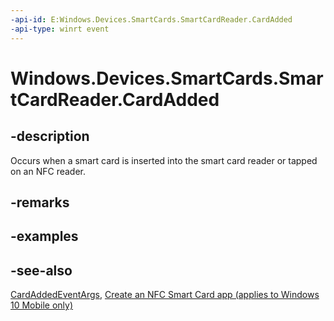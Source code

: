 ```yaml
---
-api-id: E:Windows.Devices.SmartCards.SmartCardReader.CardAdded
-api-type: winrt event
---
```


<!-- Event syntax
public event Windows.Foundation.TypedEventHandler CardAdded<Windows.Devices.SmartCards.SmartCardReader,  Windows.Devices.SmartCards.CardAddedEventArgs>
-->

# Windows.Devices.SmartCards.SmartCardReader.CardAdded

## -description
Occurs when a smart card is inserted into the smart card reader or tapped on an NFC reader.

## -remarks

## -examples

## -see-also
[CardAddedEventArgs](cardaddedeventargs.md), [Create an NFC Smart Card app (applies to Windows 10 Mobile only)](/windows/uwp/devices-sensors/host-card-emulation)

